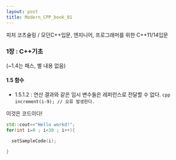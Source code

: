 ```yaml
---
layout: post
title: Modern_CPP_book_01
---
```


피처 코츠슐링 / 모던C++입문, 엔지니어, 프로그래머를 위한 C++11/14입문

### 1장 : C++기초
(~1.4는 패스, 별 내용 없음)

#### 1.5 함수
 - 1.5.1.2 : 연산 결과와 같은 임시 변수들은 레퍼런스로 전달할 수 없다.
```cpp increment(i-9); // 오류 발생한다. ```

이것은 코드이다!
```cpp
std::cout<<"Hello workd!";
for(int i=0 ; i<30 ; i++){

  setSampleCode(i);

}
```
